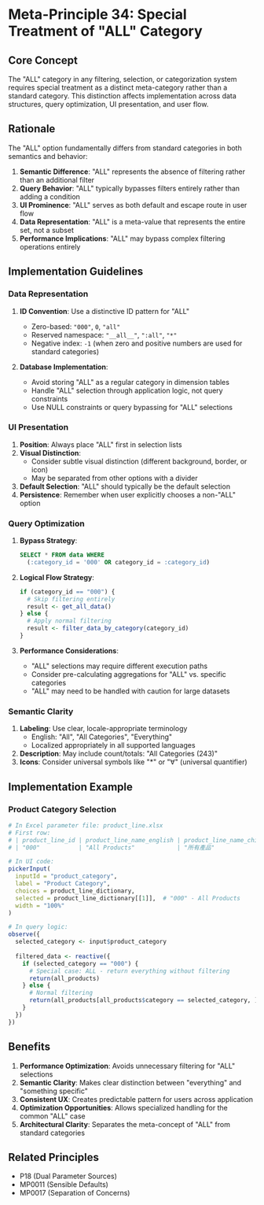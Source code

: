 # Meta-Principle 34: Special Treatment of "ALL" Category

## Core Concept
The "ALL" category in any filtering, selection, or categorization system requires special treatment as a distinct meta-category rather than a standard category. This distinction affects implementation across data structures, query optimization, UI presentation, and user flow.

## Rationale
The "ALL" option fundamentally differs from standard categories in both semantics and behavior:

1. **Semantic Difference**: "ALL" represents the absence of filtering rather than an additional filter
2. **Query Behavior**: "ALL" typically bypasses filters entirely rather than adding a condition
3. **UI Prominence**: "ALL" serves as both default and escape route in user flow
4. **Data Representation**: "ALL" is a meta-value that represents the entire set, not a subset
5. **Performance Implications**: "ALL" may bypass complex filtering operations entirely

## Implementation Guidelines

### Data Representation
1. **ID Convention**: Use a distinctive ID pattern for "ALL"
   - Zero-based: `"000"`, `0`, `"all"` 
   - Reserved namespace: `"__all__"`, `":all"`, `"*"`
   - Negative index: `-1` (when zero and positive numbers are used for standard categories)

2. **Database Implementation**:
   - Avoid storing "ALL" as a regular category in dimension tables
   - Handle "ALL" selection through application logic, not query constraints
   - Use NULL constraints or query bypassing for "ALL" selections

### UI Presentation
1. **Position**: Always place "ALL" first in selection lists
2. **Visual Distinction**: 
   - Consider subtle visual distinction (different background, border, or icon)
   - May be separated from other options with a divider
3. **Default Selection**: "ALL" should typically be the default selection
4. **Persistence**: Remember when user explicitly chooses a non-"ALL" option

### Query Optimization
1. **Bypass Strategy**: 
   ```sql
   SELECT * FROM data WHERE 
     (:category_id = '000' OR category_id = :category_id)
   ```

2. **Logical Flow Strategy**:
   ```r
   if (category_id == "000") {
     # Skip filtering entirely
     result <- get_all_data()
   } else {
     # Apply normal filtering
     result <- filter_data_by_category(category_id)
   }
   ```

3. **Performance Considerations**:
   - "ALL" selections may require different execution paths
   - Consider pre-calculating aggregations for "ALL" vs. specific categories
   - "ALL" may need to be handled with caution for large datasets

### Semantic Clarity
1. **Labeling**: Use clear, locale-appropriate terminology
   - English: "All", "All Categories", "Everything"
   - Localized appropriately in all supported languages
2. **Description**: May include count/totals: "All Categories (243)"
3. **Icons**: Consider universal symbols like "*" or "∀" (universal quantifier)

## Implementation Example

### Product Category Selection
```r
# In Excel parameter file: product_line.xlsx
# First row:
# | product_line_id | product_line_name_english | product_line_name_chinese |
# | "000"           | "All Products"            | "所有產品"                |

# In UI code:
pickerInput(
  inputId = "product_category",
  label = "Product Category",
  choices = product_line_dictionary,
  selected = product_line_dictionary[[1]],  # "000" - All Products
  width = "100%"
)

# In query logic:
observe({
  selected_category <- input$product_category
  
  filtered_data <- reactive({
    if (selected_category == "000") {
      # Special case: ALL - return everything without filtering
      return(all_products)
    } else {
      # Normal filtering
      return(all_products[all_products$category == selected_category, ])
    }
  })
})
```

## Benefits
1. **Performance Optimization**: Avoids unnecessary filtering for "ALL" selections
2. **Semantic Clarity**: Makes clear distinction between "everything" and "something specific"
3. **Consistent UX**: Creates predictable pattern for users across application
4. **Optimization Opportunities**: Allows specialized handling for the common "ALL" case
5. **Architectural Clarity**: Separates the meta-concept of "ALL" from standard categories

## Related Principles
- P18 (Dual Parameter Sources)
- MP0011 (Sensible Defaults)
- MP0017 (Separation of Concerns)
